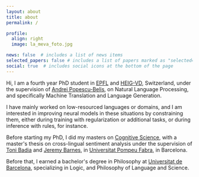 ```yaml
---
layout: about
title: about
permalink: /

profile:
  align: right
  image: la_meva_foto.jpg

news: false  # includes a list of news items
selected_papers: false # includes a list of papers marked as "selected={true}"
social: true  # includes social icons at the bottom of the page
---
```


Hi, I am a fourth year PhD student in [EPFL](https://www.epfl.ch/education/phd/edee-electrical-engineering/) and [HEIG-VD](https://heig-vd.ch/), Switzerland, under the supervision of [Andrei Popescu-Belis](http://iict-space.heig-vd.ch/apu/), on Natural Language Processing, and specifically Machine Translation and Language Generation.

I have mainly worked on low-resourced languages or domains, and I am interested in improving neural models in these situations by constraining them, either during training with regularization or additional tasks, or during inference with rules, for instance.

Before starting my PhD, I did my masters on [Cognitive Science](http://www.ub.edu/ccil/), with a master's thesis on cross-lingual sentiment analysis under the supervision of [Toni Badia](https://www.researchgate.net/profile/Toni-Badia) and [Jeremy Barnes](https://jerbarnes.github.io/), in [Universitat Pompeu Fabra](https://www.upf.edu/en/), in Barcelona.

Before that, I earned a bachelor's degree in Philosophy at [Universitat de Barcelona](https://www.ub.edu/web/portal/ca/), specializing in Logic, and Philosophy of Language and Science.
